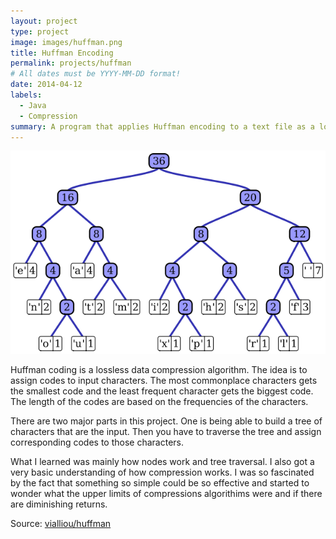 ```yaml
---
layout: project
type: project
image: images/huffman.png
title: Huffman Encoding
permalink: projects/huffman
# All dates must be YYYY-MM-DD format!
date: 2014-04-12
labels:
  - Java
  - Compression
summary: A program that applies Huffman encoding to a text file as a lossless data compression algorithm.
---
```


<img class="centered" src="../images/huffman2.png">

Huffman coding is a lossless data compression algorithm. The idea is to assign codes to input characters. The most commonplace characters gets the smallest code and the least frequent character gets the biggest code. The length of the codes are based on the frequencies of  the characters.

There are two major parts in this project. One is being able to build a tree of characters that are the input. Then you have to traverse the tree and assign corresponding codes to those characters. 

What I learned was mainly how nodes work and tree traversal. I also got a very basic understanding of how compression works. I was so fascinated by the fact that something so simple could be so effective and started to wonder what the upper limits of compressions algorithims were and if there are diminishing returns. 



Source: <a href="https://github.com/vialliou/huffman"><i class="large github icon "></i>vialliou/huffman</a>

